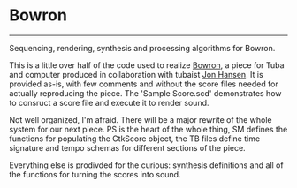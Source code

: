 # Bowron
------
Sequencing, rendering, synthesis and processing algorithms for Bowron.

This is a little over half of the code used to realize [Bowron](https://soundcloud.com/credit/bowron), a piece for Tuba and computer produced in collaboration with tubaist [Jon Hansen](http://www.jonhansenmusic.com/). It is provided as-is, with few comments and without the score files needed for actually reproducing the piece. The 'Sample Score.scd' demonstrates how to consruct a score file and execute it to render sound.

Not well organized, I'm afraid. There will be a major rewrite of the whole system for our next piece. PS is the heart of the whole thing, SM defines the functions for populating the CtkScore object, the TB files define time signature and tempo schemas for different sections of the piece.

Everything else is prodivded for the curious: synthesis definitions and all of the functions for turning the scores into sound.
